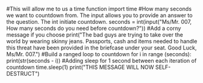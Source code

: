 #This will allow me to us a time function
import time
#How many seconds we want to countdown from. The input allows you to provide an answer to the question. The int initiate countdown.
seconds = int(input("Ms/Mr. 007, How many seconds do you need before countdown?"))
#Add a corny message if you choose
print("The bad guys are trying to take over the world by wearing skinny jeans. Passports, cash and items needed to handle this threat have been provided in the briefcase under your seat. Good Luck, Ms/Mr. 007.")
#Build a ranged loop to countdown
for i in range (seconds):
  print(str(seconds - i))
  #Adding sleep for 1 second between each iteration of countdown
  time.sleep(1)
print("THIS MESSAGE WILL NOW SELF-DESTRUCT")
